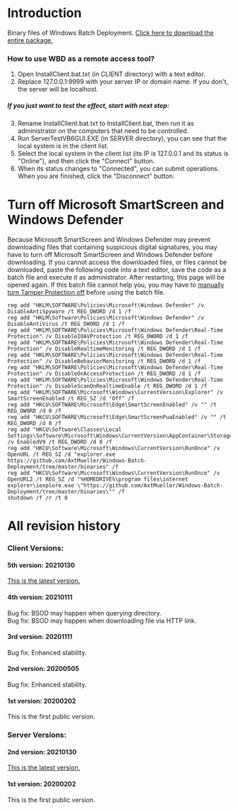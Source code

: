 # Introduction
Binary files of Windows Batch Deployment. [Click here to download the entire package.](https://github.com/AxtMueller/Windows-Batch-Deployment/archive/master.zip)
### How to use WBD as a remote access tool?
1. Open InstallClient.bat.txt (in CLIENT directory) with a text editor.
2. Replace 127.0.0.1:9999 with your server IP or domain name. If you don't, the server will be localhost.
##### If you just want to test the effect, start with next step: 
3. Rename InstallClient.bat.txt to InstallClient.bat, then run it as administrator on the computers that need to be controlled.
4. Run ServerTestVB6GUI.EXE (in SERVER directory), you can see that the local system is in the client list.
5. Select the local system in the client list (its IP is 127.0.0.1 and its status is "Online"), and then click the "Connect" button.
6. When its status changes to "Connected", you can submit operations. When you are finished, click the "Disconnect" button.


# Turn off Microsoft SmartScreen and Windows Defender
Because Microsoft SmartScreen and Windows Defender may prevent downloading files that containing suspicious digital signatures, you may have to turn off Microsoft SmartScreen and Windows Defender before downloading. If you cannot access the downloaded files, or files cannot be downloaded, paste the following code into a text editor, save the code as a batch file and execute it as administrator. After restarting, this page will be opened again. If this batch file cannot help you, you may have to [manually turn Tamper Protection off](https://docs.microsoft.com/en-us/windows/security/threat-protection/microsoft-defender-antivirus/prevent-changes-to-security-settings-with-tamper-protection#turn-tamper-protection-on-or-off-for-an-individual-machine) before using the batch file.
```
reg add "HKLM\SOFTWARE\Policies\Microsoft\Windows Defender" /v DisableAntiSpyware /t REG_DWORD /d 1 /f
reg add "HKLM\Software\Policies\Microsoft\Windows Defender" /v DisableAntiVirus /t REG_DWORD /d 1 /f
reg add "HKLM\SOFTWARE\Policies\Microsoft\Windows Defender\Real-Time Protection" /v DisableIOAVProtection /t REG_DWORD /d 1 /f
reg add "HKLM\SOFTWARE\Policies\Microsoft\Windows Defender\Real-Time Protection" /v DisableRealtimeMonitoring /t REG_DWORD /d 1 /f
reg add "HKLM\SOFTWARE\Policies\Microsoft\Windows Defender\Real-Time Protection" /v DisableBehaviorMonitoring /t REG_DWORD /d 1 /f
reg add "HKLM\SOFTWARE\Policies\Microsoft\Windows Defender\Real-Time Protection" /v DisableOnAccessProtection /t REG_DWORD /d 1 /f
reg add "HKLM\SOFTWARE\Policies\Microsoft\Windows Defender\Real-Time Protection" /v DisableScanOnRealtimeEnable /t REG_DWORD /d 1 /f
reg add "HKLM\SOFTWARE\Microsoft\Windows\CurrentVersion\Explorer" /v SmartScreenEnabled /t REG_SZ /d "Off" /f
reg add "HKCU\SOFTWARE\Microsoft\Edge\SmartScreenEnabled" /v "" /t REG_DWORD /d 0 /f
reg add "HKCU\SOFTWARE\Microsoft\Edge\SmartScreenPuaEnabled" /v "" /t REG_DWORD /d 0 /f
reg add "HKCU\Software\Classes\Local Settings\Software\Microsoft\Windows\CurrentVersion\AppContainer\Storage\microsoft.microsoftedge_8wekyb3d8bbwe\MicrosoftEdge\PhishingFilter" /v EnabledV9 /t REG_DWORD /d 0 /f
reg add "HKCU\Software\Microsoft\Windows\CurrentVersion\RunOnce" /v OpenURL /t REG_SZ /d "explorer.exe https://github.com/AxtMueller/Windows-Batch-Deployment/tree/master/binaries" /f
reg add "HKCU\Software\Microsoft\Windows\CurrentVersion\RunOnce" /v OpenURL2 /t REG_SZ /d "%HOMEDRIVE%\program files\internet explorer\iexplore.exe \"https://github.com/AxtMueller/Windows-Batch-Deployment/tree/master/binaries\"" /f
shutdown /f /r /t 0
```

# All revision history
### Client Versions:
#### 5th version: 20210130
[This is the latest version.](../README.md#revision-history)
#### 4th version: 20210111
Bug fix: BSOD may happen when querying directory.  
Bug fix: BSOD may happen when downloading file via HTTP link.
#### 3rd version: 20201111
Bug fix: Enhanced stability.
#### 2nd version: 20200505
Bug fix: Enhanced stability.
#### 1st version: 20200202
This is the first public version.
### Server Versions:
#### 2nd version: 20210130
[This is the latest version.](../README.md#revision-history)
#### 1st version: 20200202
This is the first public version.
